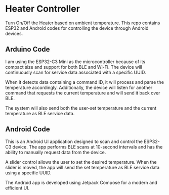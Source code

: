 # Heater Controller
Turn On/Off the Heater based on ambient temperature. This repo contains ESP32 and Android codes for controlling the device through Android devices. 


## Arduino Code
I am using the ESP32-C3 Mini as the microcontroller because of its compact size and support for both BLE and Wi-Fi. The device will continuously scan for service data associated with a specific UUID.

When it detects data containing a command ID, it will process and parse the temperature accordingly. Additionally, the device will listen for another command that requests the current temperature and will send it back over BLE.

The system will also send both the user-set temperature and the current temperature as BLE service data.

## Android Code
This is an Android UI application designed to scan and control the ESP32-C3 device. The app performs BLE scans at 10-second intervals and has the ability to manually request data from the device.

A slider control allows the user to set the desired temperature. When the slider is moved, the app will send the set temperature as BLE service data using a specific UUID.

The Android app is developed using Jetpack Compose for a modern and efficient UI.
